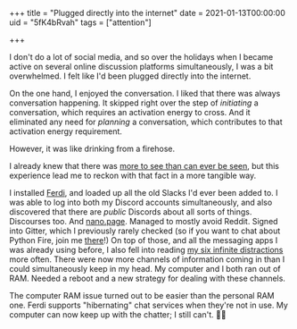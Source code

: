 +++
title = "Plugged directly into the internet"
date = 2021-01-13T00:00:00
uid = "5fK4bRvah"
tags = ["attention"]

+++

I don't do a lot of social media, and so over the holidays when I became active on several online discussion platforms simultaneously, I was a bit overwhelmed. I felt like I'd been plugged directly into the internet.

On the one hand, I enjoyed the conversation. I liked that there was always conversation happening. It skipped right over the step of _initiating_ a conversation, which requires an activation energy to cross. And it eliminated any need for _planning_ a conversation, which contributes to that activation energy requirement.

However, it was like drinking from a firehose.

I already knew that there was [more to see than can ever be seen](https://youtu.be/lWNhg9qyTlQ?t=93), but this experience lead me to reckon with that fact in a more tangible way.

I installed [Ferdi](https://getferdi.com), and loaded up all the old Slacks I'd ever been added to. I was able to log into both my Discord accounts simultaneously, and also discovered that there are _public_ Discords about all sorts of things. Discourses too. And [nano.page](https://nano.page). Managed to mostly avoid Reddit. Signed into Gitter, which I previously rarely checked (so if you want to chat about Python Fire, join me [there](https://gitter.im/google/python-fire)!) On top of those, and all the messaging apps I was already using before, I also fell into reading [my six infinite distractions](/snippets/2020-10-01-infinite-distractions-and-getting-a-good-sear/) more often. There were now more channels of information coming in than I could simultaneously keep in my head. My computer and I both ran out of RAM. Needed a reboot and a new strategy for dealing with these channels.

The computer RAM issue turned out to be easier than the personal RAM one. Ferdi supports "hibernating" chat services when they're not in use. My computer can now keep up with the chatter; I still can't. 🤷‍♂️ 
